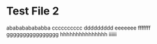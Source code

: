 # Test File 2
ababababababba
cccccccccc
ddddddddd
eeeeeee
fffffff
gggggggggggggggg
hhhhhhhhhhhhhhh
iiiiii
